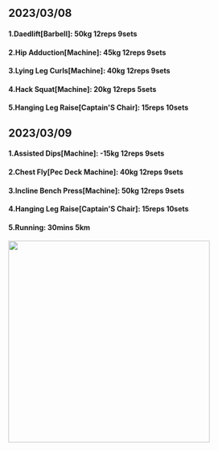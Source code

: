 ## 2023/03/08
#### 1.Daedlift\[Barbell\]: 50kg 12reps 9sets
#### 2.Hip Adduction\[Machine\]: 45kg 12reps 9sets
#### 3.Lying Leg Curls\[Machine\]: 40kg 12reps 9sets
#### 4.Hack Squat\[Machine\]: 20kg 12reps 5sets
#### 5.Hanging Leg Raise\[Captain'S Chair\]: 15reps 10sets

## 2023/03/09
#### 1.Assisted Dips\[Machine\]: -15kg 12reps 9sets
#### 2.Chest Fly\[Pec Deck Machine\]: 40kg 12reps 9sets
#### 3.Incline Bench Press\[Machine\]: 50kg 12reps 9sets
#### 4.Hanging Leg Raise\[Captain'S Chair\]: 15reps 10sets
#### 5.Running: 30mins 5km

<img src='../_resources/__079.png' width='400px' />
